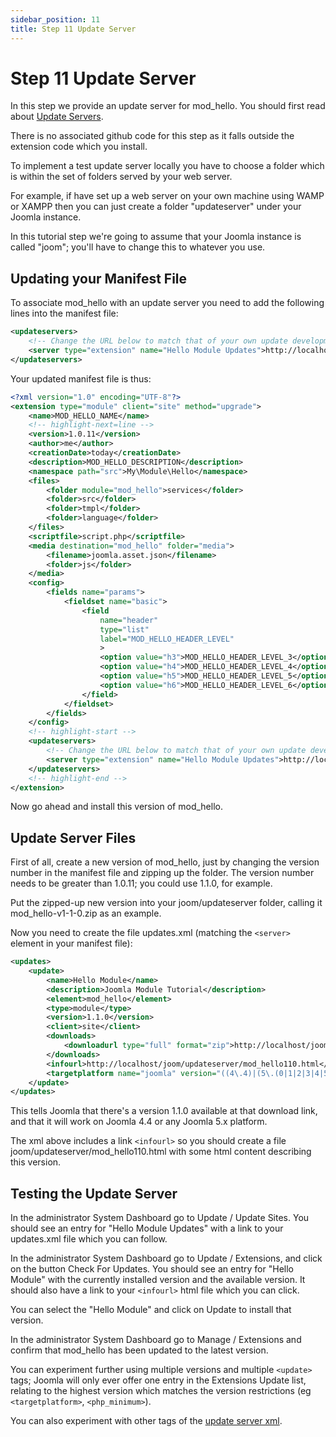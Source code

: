```yaml
---
sidebar_position: 11
title: Step 11 Update Server
---
```


Step 11 Update Server
=====================

In this step we provide an update server for mod_hello. You should first read about [Update Servers](../../install-update/update-server.md).

There is no associated github code for this step as it falls outside the extension code which you install. 

To implement a test update server locally you have to choose a folder which is within the set of folders served by your web server.

For example, if have set up a web server on your own machine using WAMP or XAMPP then you can just create a folder "updateserver" under your Joomla instance.

In this tutorial step we're going to assume that your Joomla instance is called "joom"; you'll have to change this to whatever you use.

## Updating your Manifest File

To associate mod_hello with an update server you need to add the following lines into the manifest file:

```xml
<updateservers>
    <!-- Change the URL below to match that of your own update development environment -->
    <server type="extension" name="Hello Module Updates">http://localhost/joom/updateserver/updates.xml</server>
</updateservers>
```

Your updated manifest file is thus:

```xml title="mod_hello/mod_hello.xml"
<?xml version="1.0" encoding="UTF-8"?>
<extension type="module" client="site" method="upgrade">
    <name>MOD_HELLO_NAME</name>
    <!-- highlight-next=line -->
    <version>1.0.11</version>
    <author>me</author>
    <creationDate>today</creationDate>
    <description>MOD_HELLO_DESCRIPTION</description>
    <namespace path="src">My\Module\Hello</namespace>
    <files>
        <folder module="mod_hello">services</folder>
        <folder>src</folder>
        <folder>tmpl</folder>
        <folder>language</folder>
    </files>
    <scriptfile>script.php</scriptfile>
    <media destination="mod_hello" folder="media">
        <filename>joomla.asset.json</filename>
        <folder>js</folder>
    </media>
    <config>
        <fields name="params">
            <fieldset name="basic">
                <field
                    name="header"
                    type="list"
                    label="MOD_HELLO_HEADER_LEVEL"
                    >
                    <option value="h3">MOD_HELLO_HEADER_LEVEL_3</option>
                    <option value="h4">MOD_HELLO_HEADER_LEVEL_4</option>
                    <option value="h5">MOD_HELLO_HEADER_LEVEL_5</option>
                    <option value="h6">MOD_HELLO_HEADER_LEVEL_6</option>
                </field>
            </fieldset>
        </fields>
    </config>
    <!-- highlight-start -->
    <updateservers>
        <!-- Change the URL below to match that of your own update development environment -->
        <server type="extension" name="Hello Module Updates">http://localhost/joom/updateserver/updates.xml</server>
    </updateservers>
    <!-- highlight-end -->
</extension>
```

Now go ahead and install this version of mod_hello.

## Update Server Files

First of all, create a new version of mod_hello, just by changing the version number in the manifest file and zipping up the folder.
The version number needs to be greater than 1.0.11; you could use 1.1.0, for example.

Put the zipped-up new version into your joom/updateserver folder, calling it mod_hello-v1-1-0.zip as an example.

Now you need to create the file updates.xml (matching the `<server>` element in your manifest file):

```xml title="joom/updateserver/updates.xml"
<updates>
    <update>
        <name>Hello Module</name>
        <description>Joomla Module Tutorial</description>
        <element>mod_hello</element>
        <type>module</type>
        <version>1.1.0</version>
        <client>site</client>
        <downloads>
            <downloadurl type="full" format="zip">http://localhost/joom/updateserver/mod_hello-v1-1-0.zip</downloadurl>
        </downloads>
        <infourl>http://localhost/joom/updateserver/mod_hello110.html</infourl>
        <targetplatform name="joomla" version="((4\.4)|(5\.(0|1|2|3|4|5|6|7|8|9)))" />
    </update>
</updates>
```

This tells Joomla that there's a version 1.1.0 available at that download link, and that it will work on Joomla 4.4 or any Joomla 5.x platform.

The xml above includes a link `<infourl>` so you should create a file joom/updateserver/mod_hello110.html with some html content describing this version.

## Testing the Update Server

In the administrator System Dashboard go to Update / Update Sites. 
You should see an entry for "Hello Module Updates" with a link to your updates.xml file which you can follow.

In the administrator System Dashboard go to Update / Extensions, and click on the button Check For Updates.
You should see an entry for "Hello Module" with the currently installed version and the available version. 
It should also have a link to your `<infourl>` html file which you can click.

You can select the "Hello Module" and click on Update to install that version.

In the administrator System Dashboard go to Manage / Extensions and confirm that mod_hello has been updated to the latest version. 

You can experiment further using multiple versions and multiple `<update>` tags; Joomla will only ever offer one entry in the Extensions Update list, relating to the highest version which matches the version restrictions (eg `<targetplatform>`, `<php_minimum>`).

You can also experiment with other tags of the [update server xml](../../install-update/update-server.md#extension-server-type). 
